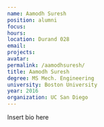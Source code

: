 ```yaml
---
name: Aamodh Suresh
position: alumni
focus:
hours:
location: Durand 028
email:
projects:
avatar: 
permalink: /aamodhsuresh/
title: Aamodh Suresh
degree: MS Mech. Engineering
university: Boston University
year: 2016
organization: UC San Diego
---
```


Insert bio here